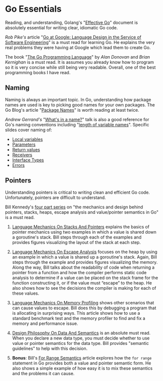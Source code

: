 # Go Essentials

Reading, and understanding, Golang's "[Effective
Go](https://golang.org/doc/effective_go.html)" document is absolutely
essential for writing clear, idiomatic Go code.

_Rob Pike's_ article "[Go at Google: Language Design in the Service of
Software Engineering](https://talks.golang.org/2012/splash.article)" is
a must read for learning Go. He explains the very real problems they
were having at Google which lead them to create Go.

The book "[The Go Programming Language](http://www.gopl.io/)" by _Alan
Donovan_ and _Brian Kernighan_ is a must read. It is assumes you already
know how to program so it is very concise while still being very
readable. Overall, one of the best programming books I have read.

## Naming

Naming is always an important topic.
In Go, understanding how package names are used
is key to picking good names for your own packages.
The Go Blog's article
"[Package Names](https://blog.golang.org/package-names)"
is worth reading at least twice.

_Andrew Gerrand's_
"[What's in a name?](https://talks.golang.org/2014/names.slide)"
talk is also a good reference for Go's naming conventions including
"[length of variable names](https://talks.golang.org/2014/names.slide#5)".
Specific slides cover naming of:

- [Local variables](https://talks.golang.org/2014/names.slide#7)
- [Parameters](https://talks.golang.org/2014/names.slide#10)
- [Return values](https://talks.golang.org/2014/names.slide#11)
- [Receivers](https://talks.golang.org/2014/names.slide#12)
- [Interface Types](https://talks.golang.org/2014/names.slide#14)
- [Errors](https://talks.golang.org/2014/names.slide#15)

## Pointers

Understanding pointers is critical to writing clean and efficient Go
code. Unfortunately, pointers are difficult to understand.

Bill Kennedy's [four part
series](https://www.goinggo.net/2017/05/language-mechanics-on-stacks-and-pointers.html)
on "the mechanics and design behind pointers, stacks, heaps, escape
analysis and value/pointer semantics in Go" is a must read.

1. [Language Mechanics On Stacks And
   Pointers](https://www.goinggo.net/2017/05/language-mechanics-on-stacks-and-pointers.html)
   explains the basics of pointer mechanics using two examples in which
   a value is shared down a goroutine's stack. Bill steps through each
   of the examples and provides figures visualizing the layout of the
   stack at each step.

2. [Language Mechanics On Escape
   Analysis](https://www.goinggo.net/2017/05/language-mechanics-on-escape-analysis.html)
   focuses on the heap by using an example in which a value is shared up
   a goroutine's stack. Again, Bill steps through the example and
   provides figures visualizing the memory. Along the way, Bill talks
   about the readability of code when returning a pointer from a
   function and how the compiler performs static code analysis to
   determine if a value can be placed on the stack frame for the
   function constructing it, or if the value must “escape” to the heap.
   He also shows how to see the decisions the compiler is making for
   each of these values.

3. [Language Mechanics On Memory
   Profiling](https://www.goinggo.net/2017/06/language-mechanics-on-memory-profiling.html)
   shows other scenarios that can cause values to escape. Bill does this
   by debugging a program that is allocating in surprising ways. This
   article shows how to use a standard benchmark test and the memory
   profiler to find and fix a memory and performance issue.

4. [Design Philosophy On Data And
   Semantics](https://www.goinggo.net/2017/06/design-philosophy-on-data-and-semantics.html)
   is an absolute must read. When you declare a new data type, you must
   decide whether to use value or pointer semantics for the data type.
   Bill provides "semantic guidelines" to help with this decision.

5. __Bonus__: Bill's [For Range
   Semantics](https://www.goinggo.net/2017/06/for-range-semantics.html)
   article explores how the `for range` statement in Go provides both a
   value and pointer semantic form. He also shows a simple example of
   how easy it is to mix these semantics and the problems it can cause.
